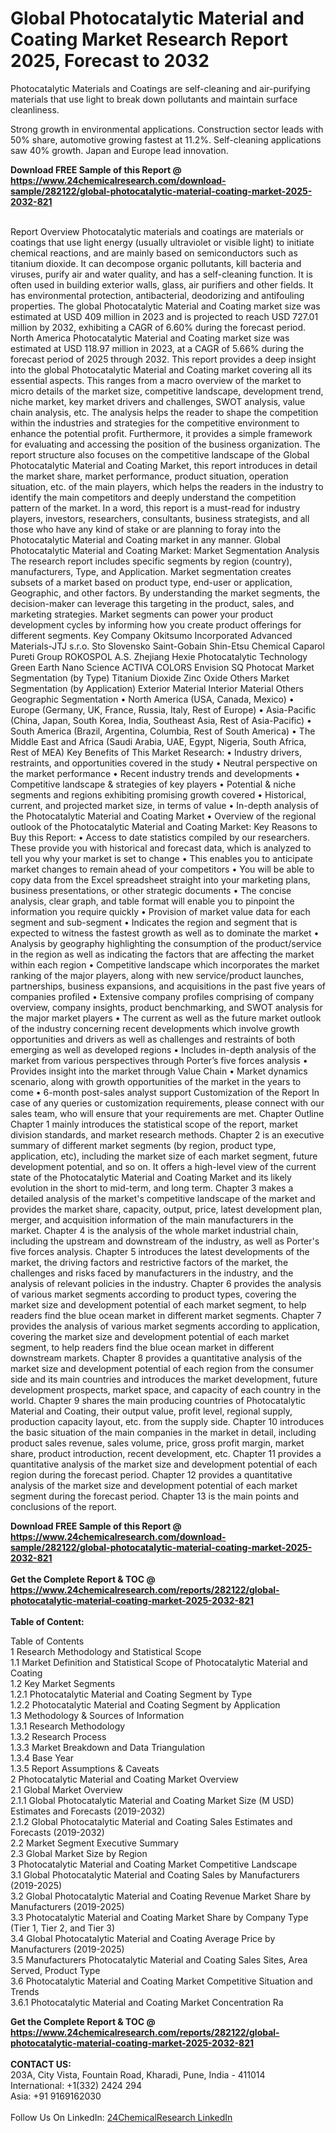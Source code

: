 <h1>Global Photocatalytic Material and Coating Market Research Report 2025, Forecast to 2032</h1><p>Photocatalytic Materials and Coatings are self-cleaning and air-purifying materials that use light to break down pollutants and maintain surface cleanliness.</p><p>
Strong growth in environmental applications. Construction sector leads with 50% share, automotive growing fastest at 11.2%. Self-cleaning applications saw 40% growth. Japan and Europe lead innovation.</p><div><b>Download FREE Sample of this Report @ 
            <a href="https://www.24chemicalresearch.com/download-sample/282122/global-photocatalytic-material-coating-market-2025-2032-821">
            https://www.24chemicalresearch.com/download-sample/282122/global-photocatalytic-material-coating-market-2025-2032-821</a></b></div><br><p>
Report Overview Photocatalytic materials and coatings are materials or coatings that use light energy (usually ultraviolet or visible light) to initiate chemical reactions, and are mainly based on semiconductors such as titanium dioxide. It can decompose organic pollutants, kill bacteria and viruses, purify air and water quality, and has a self-cleaning function. It is often used in building exterior walls, glass, air purifiers and other fields. It has environmental protection, antibacterial, deodorizing and antifouling properties. The global Photocatalytic Material and Coating market size was estimated at USD 409 million in 2023 and is projected to reach USD 727.01 million by 2032, exhibiting a CAGR of 6.60% during the forecast period. North America Photocatalytic Material and Coating market size was estimated at USD 118.97 million in 2023, at a CAGR of 5.66% during the forecast period of 2025 through 2032. This report provides a deep insight into the global Photocatalytic Material and Coating market covering all its essential aspects. This ranges from a macro overview of the market to micro details of the market size, competitive landscape, development trend, niche market, key market drivers and challenges, SWOT analysis, value chain analysis, etc. The analysis helps the reader to shape the competition within the industries and strategies for the competitive environment to enhance the potential profit. Furthermore, it provides a simple framework for evaluating and accessing the position of the business organization. The report structure also focuses on the competitive landscape of the Global Photocatalytic Material and Coating Market, this report introduces in detail the market share, market performance, product situation, operation situation, etc. of the main players, which helps the readers in the industry to identify the main competitors and deeply understand the competition pattern of the market. In a word, this report is a must-read for industry players, investors, researchers, consultants, business strategists, and all those who have any kind of stake or are planning to foray into the Photocatalytic Material and Coating market in any manner. Global Photocatalytic Material and Coating Market: Market Segmentation Analysis The research report includes specific segments by region (country), manufacturers, Type, and Application. Market segmentation creates subsets of a market based on product type, end-user or application, Geographic, and other factors. By understanding the market segments, the decision-maker can leverage this targeting in the product, sales, and marketing strategies. Market segments can power your product development cycles by informing how you create product offerings for different segments. Key Company Okitsumo Incorporated Advanced Materials-JTJ s.r.o. Sto Slovensko Saint-Gobain Shin-Etsu Chemical Caparol Pureti Group ROKOSPOL A.S. Zhejiang Hexie Photocatalytic Technology Green Earth Nano Science ACTIVA COLORS Envision SQ Photocat Market Segmentation (by Type) Titanium Dioxide Zinc Oxide Others Market Segmentation (by Application) Exterior Material Interior Material Others Geographic Segmentation • North America (USA, Canada, Mexico) • Europe (Germany, UK, France, Russia, Italy, Rest of Europe) • Asia-Pacific (China, Japan, South Korea, India, Southeast Asia, Rest of Asia-Pacific) • South America (Brazil, Argentina, Columbia, Rest of South America) • The Middle East and Africa (Saudi Arabia, UAE, Egypt, Nigeria, South Africa, Rest of MEA) Key Benefits of This Market Research: • Industry drivers, restraints, and opportunities covered in the study • Neutral perspective on the market performance • Recent industry trends and developments • Competitive landscape &amp; strategies of key players • Potential &amp; niche segments and regions exhibiting promising growth covered • Historical, current, and projected market size, in terms of value • In-depth analysis of the Photocatalytic Material and Coating Market • Overview of the regional outlook of the Photocatalytic Material and Coating Market: Key Reasons to Buy this Report: • Access to date statistics compiled by our researchers. These provide you with historical and forecast data, which is analyzed to tell you why your market is set to change • This enables you to anticipate market changes to remain ahead of your competitors • You will be able to copy data from the Excel spreadsheet straight into your marketing plans, business presentations, or other strategic documents • The concise analysis, clear graph, and table format will enable you to pinpoint the information you require quickly • Provision of market value data for each segment and sub-segment • Indicates the region and segment that is expected to witness the fastest growth as well as to dominate the market • Analysis by geography highlighting the consumption of the product/service in the region as well as indicating the factors that are affecting the market within each region • Competitive landscape which incorporates the market ranking of the major players, along with new service/product launches, partnerships, business expansions, and acquisitions in the past five years of companies profiled • Extensive company profiles comprising of company overview, company insights, product benchmarking, and SWOT analysis for the major market players • The current as well as the future market outlook of the industry concerning recent developments which involve growth opportunities and drivers as well as challenges and restraints of both emerging as well as developed regions • Includes in-depth analysis of the market from various perspectives through Porter’s five forces analysis • Provides insight into the market through Value Chain • Market dynamics scenario, along with growth opportunities of the market in the years to come • 6-month post-sales analyst support Customization of the Report In case of any queries or customization requirements, please connect with our sales team, who will ensure that your requirements are met. Chapter Outline Chapter 1 mainly introduces the statistical scope of the report, market division standards, and market research methods. Chapter 2 is an executive summary of different market segments (by region, product type, application, etc), including the market size of each market segment, future development potential, and so on. It offers a high-level view of the current state of the Photocatalytic Material and Coating Market and its likely evolution in the short to mid-term, and long term. Chapter 3 makes a detailed analysis of the market's competitive landscape of the market and provides the market share, capacity, output, price, latest development plan, merger, and acquisition information of the main manufacturers in the market. Chapter 4 is the analysis of the whole market industrial chain, including the upstream and downstream of the industry, as well as Porter's five forces analysis. Chapter 5 introduces the latest developments of the market, the driving factors and restrictive factors of the market, the challenges and risks faced by manufacturers in the industry, and the analysis of relevant policies in the industry. Chapter 6 provides the analysis of various market segments according to product types, covering the market size and development potential of each market segment, to help readers find the blue ocean market in different market segments. Chapter 7 provides the analysis of various market segments according to application, covering the market size and development potential of each market segment, to help readers find the blue ocean market in different downstream markets. Chapter 8 provides a quantitative analysis of the market size and development potential of each region from the consumer side and its main countries and introduces the market development, future development prospects, market space, and capacity of each country in the world. Chapter 9 shares the main producing countries of Photocatalytic Material and Coating, their output value, profit level, regional supply, production capacity layout, etc. from the supply side. Chapter 10 introduces the basic situation of the main companies in the market in detail, including product sales revenue, sales volume, price, gross profit margin, market share, product introduction, recent development, etc. Chapter 11 provides a quantitative analysis of the market size and development potential of each region during the forecast period. Chapter 12 provides a quantitative analysis of the market size and development potential of each market segment during the forecast period. Chapter 13 is the main points and conclusions of the report.</p><div><b>Download FREE Sample of this Report @ 
            <a href="https://www.24chemicalresearch.com/download-sample/282122/global-photocatalytic-material-coating-market-2025-2032-821">
            https://www.24chemicalresearch.com/download-sample/282122/global-photocatalytic-material-coating-market-2025-2032-821</a></b></div><br><div><b>Get the Complete Report & TOC @ 
            <a href="https://www.24chemicalresearch.com/reports/282122/global-photocatalytic-material-coating-market-2025-2032-821">
            https://www.24chemicalresearch.com/reports/282122/global-photocatalytic-material-coating-market-2025-2032-821</a></b></div><br>
            <b>Table of Content:</b><p>Table of Contents<br />
1 Research Methodology and Statistical Scope<br />
1.1 Market Definition and Statistical Scope of Photocatalytic Material and Coating<br />
1.2 Key Market Segments<br />
1.2.1 Photocatalytic Material and Coating Segment by Type<br />
1.2.2 Photocatalytic Material and Coating Segment by Application<br />
1.3 Methodology & Sources of Information<br />
1.3.1 Research Methodology<br />
1.3.2 Research Process<br />
1.3.3 Market Breakdown and Data Triangulation<br />
1.3.4 Base Year<br />
1.3.5 Report Assumptions & Caveats<br />
2 Photocatalytic Material and Coating Market Overview<br />
2.1 Global Market Overview<br />
2.1.1 Global Photocatalytic Material and Coating Market Size (M USD) Estimates and Forecasts (2019-2032)<br />
2.1.2 Global Photocatalytic Material and Coating Sales Estimates and Forecasts (2019-2032)<br />
2.2 Market Segment Executive Summary<br />
2.3 Global Market Size by Region<br />
3 Photocatalytic Material and Coating Market Competitive Landscape<br />
3.1 Global Photocatalytic Material and Coating Sales by Manufacturers (2019-2025)<br />
3.2 Global Photocatalytic Material and Coating Revenue Market Share by Manufacturers (2019-2025)<br />
3.3 Photocatalytic Material and Coating Market Share by Company Type (Tier 1, Tier 2, and Tier 3)<br />
3.4 Global Photocatalytic Material and Coating Average Price by Manufacturers (2019-2025)<br />
3.5 Manufacturers Photocatalytic Material and Coating Sales Sites, Area Served, Product Type<br />
3.6 Photocatalytic Material and Coating Market Competitive Situation and Trends<br />
3.6.1 Photocatalytic Material and Coating Market Concentration Ra</p><div><b>Get the Complete Report & TOC @ 
            <a href="https://www.24chemicalresearch.com/reports/282122/global-photocatalytic-material-coating-market-2025-2032-821">
            https://www.24chemicalresearch.com/reports/282122/global-photocatalytic-material-coating-market-2025-2032-821</a></b></div><br><b>CONTACT US:</b><br>
            203A, City Vista, Fountain Road, Kharadi, Pune, India - 411014<br>
            International: +1(332) 2424 294<br>
            Asia: +91 9169162030 <br><br>
            Follow Us On LinkedIn: <a href="https://www.linkedin.com/company/24chemicalresearch/">24ChemicalResearch LinkedIn</a>